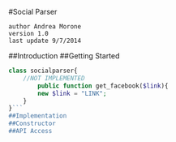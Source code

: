 #Social Parser

	author Andrea Morone
	version 1.0
	last update 9/7/2014

##Introduction
##Getting Started
```php
class socialparser{
	//NOT IMPLEMENTED
		public function get_facebook($link){
		new $link = "LINK";
	}
}```
##Implementation
##Constructor
##API Access